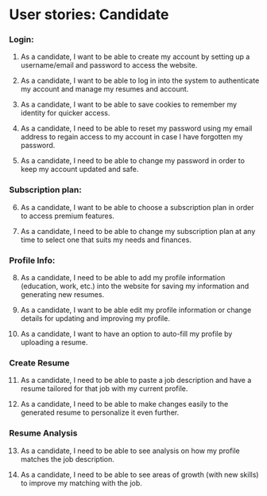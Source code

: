 # User stories: Candidate

### Login:
1. As a candidate, I want to be able to create my account by setting up a username/email and password to access the website.

2. As a candidate, I want to be able to log in into the system to authenticate my account and manage my resumes and account.

3. As a candidate, I want to be able to save cookies to remember my identity for quicker access.

4. As a candidate, I need to be able to reset my password using my email address to regain access to my account in case I have forgotten my password. 

5. As a candidate, I need to be able to change my password in order to keep my account updated and safe.

### Subscription plan:
6. As a candidate, I want to be able to choose a subscription plan in order to access premium features.

7. As a candidate, I need to be able to change my subscription plan at any time to select one that suits my needs and finances. 

### Profile Info:
8. As a candidate, I need to be able to add my profile information (education, work, etc.) into the website for saving my information and generating new resumes.

9. As a candidate, I want to be able edit my profile information or change details for updating and improving my profile.

10. As a candidate, I want to have an option to auto-fill my profile by uploading a resume.

### Create Resume
11. As a candidate, I need to be able to paste a job description and have a resume tailored for that job with my current profile. 

12. As a candidate, I need to be able to make changes easily to the generated resume to personalize it even further.

### Resume Analysis
13. As a candidate, I need to be able to see analysis on how my profile matches the job description. 

14. As a candidate, I need to be able to see areas of growth (with new skills) to improve my matching with the job.
